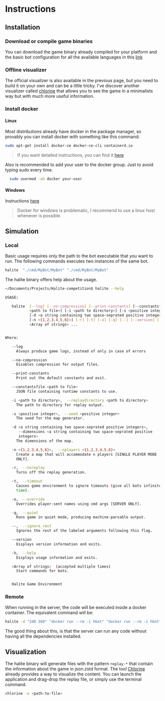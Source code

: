 # Instructions

## Installation

### Download or compile game binaries

You can download the game binary already compiled for your platform and the basic bot configuration for all the available languages in this [link](https://2017.halite.io/learn-programming-challenge/downloads-and-starter-kits/)

### Offline visualizer

The official visualizer is also available in the previous page, but you need to build it on your own and can be a little tricky. I've discover another visualizer called [chlorine](https://github.com/fohristiwhirl/chlorine) that allows you to see the game in a minimalists way but with much more useful information.

### Install docker

#### Linux

Most distributions already have docker in the package manager, so provably you can install docker with something like this command:

```sh
sudo apt-get install docker-ce docker-ce-cli containerd.io
```

> If you want detailed instructions, you can find it [here](https://docs.docker.com/install/linux/docker-ce/ubuntu/)

Also is recommended to add your user to the docker group. Just to avoid typing sudo every time.

```sh
  sudo usermod -aG docker your-user
```

#### Windows

Instructions [here](https://docs.docker.com/docker-for-windows/install/)

> Docker for windows is problematic, I recommend to use a linux host whenever is possible.

## Simulation

### Local

Basic usage requires only the path to the bot executable that you want to run. The following commands executes two instances of the same bot.

```sh
halite  "./cmd/MyBot/MyBot" "./cmd/MyBot/MyBot"
```

The halite binary offers help about the usage.

```sh
~/Documents/Projects/Halite-competition$ halite --help

USAGE: 

   halite  [--log] [--no-compression] [--print-constants] [--constantsfile
           <path to file>] [-i <path to directory>] [-s <positive integer>]
           [-d <a string containing two space-seprated positive integers>]
           [-n <{1,2,3,4,5,6}>] [-r] [-t] [-o] [-q] [--] [--version] [-h]
           <Array of strings> ...


Where: 

   --log
     Always produce game logs, instead of only in case of errors

   --no-compression
     Disables compression for output files.

   --print-constants
     Print out the default constants and exit.

   --constantsfile <path to file>
     JSON file containing runtime constants to use.

   -i <path to directory>,  --replaydirectory <path to directory>
     The path to directory for replay output.

   -s <positive integer>,  --seed <positive integer>
     The seed for the map generator.

   -d <a string containing two space-seprated positive integers>, 
      --dimensions <a string containing two space-seprated positive
      integers>
     The dimensions of the map.

   -n <{1,2,3,4,5,6}>,  --nplayers <{1,2,3,4,5,6}>
     Create a map that will accommodate n players [SINGLE PLAYER MODE
     ONLY].

   -r,  --noreplay
     Turns off the replay generation.

   -t,  --timeout
     Causes game environment to ignore timeouts (give all bots infinite
     time).

   -o,  --override
     Overrides player-sent names using cmd args [SERVER ONLY].

   -q,  --quiet
     Runs game in quiet mode, producing machine-parsable output.

   --,  --ignore_rest
     Ignores the rest of the labeled arguments following this flag.

   --version
     Displays version information and exits.

   -h,  --help
     Displays usage information and exits.

   <Array of strings>  (accepted multiple times)
     Start commands for bots.


   Halite Game Environment
```

### Remote

When running in the server, the code will be executed inside a docker container. The equivalent command will be:

```sh
halite -d "240 160" "docker run --rm -i hbot" "docker run --rm -i hbot"
```

The good thing about this, is that the server can run any code without having all the dependencies installed.

## Visualization

The halite binary will generate files with the pattern `replay-*` that contain the information about the game in json.zstd format. The tool [Chlorine](#offline-visualizer) already provides a way to visualize the content. You can launch the application and drag-drop the replay file, or simply use the terminal command.

```sh
chlorine -o <path-to-file>
```
